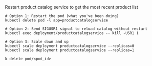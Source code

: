 Restart product catalog service to get the most recent product list

```
# Option 1: Restart the pod (what you've been doing)
kubectl delete pod -l app=productcatalogservice

# Option 2: Send SIGUSR1 signal to reload catalog without restart
kubectl exec deployment/productcatalogservice -- kill -USR1 1

# Option 3: Scale down and up
kubectl scale deployment productcatalogservice --replicas=0
kubectl scale deployment productcatalogservice --replicas=1
```


```
k delete pod/<pod_id>
```